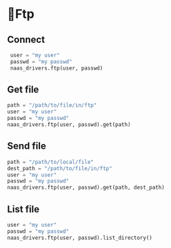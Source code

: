 # 📂Ftp

## Connect

```python
 user = "my user"
 passwd = "my passwd"
 naas_drivers.ftp(user, passwd)
```

## Get file

```python
path = "/path/to/file/in/ftp"
user = "my user"
passwd = "my passwd"
naas_drivers.ftp(user, passwd).get(path)
```

## Send file

```python
path = "/path/to/local/file"
dest_path = "/path/to/file/in/ftp"
user = "my user"
passwd = "my passwd"
naas_drivers.ftp(user, passwd).get(path, dest_path)
```

## List file

```python
user = "my user"
passwd = "my passwd"
naas_drivers.ftp(user, passwd).list_directory()
```

